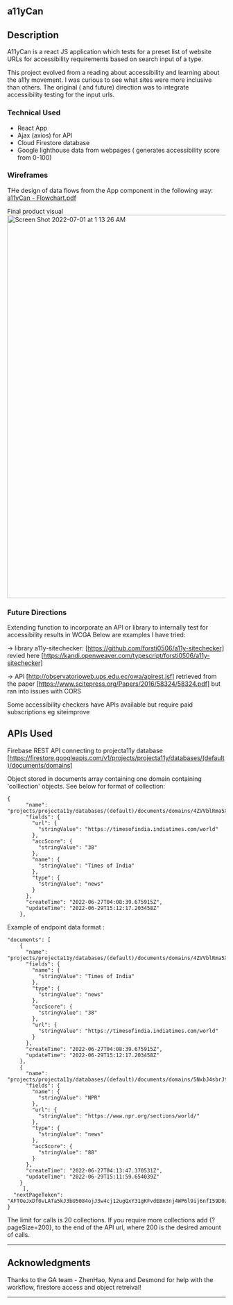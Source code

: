 ## a11yCan

## Description

A11yCan is a react JS application which tests for a preset list of website URLs for accessibility requirements based on search input of a type.

This project evolved from a reading about accessibility and learning about the a11y movement. I was curious to see what sites were more inclusive than others. The original ( and future) direction was to integrate accessibility testing for the input urls.

### Technical Used

- React App
- Ajax (axios) for API
- Cloud Firestore database
- Google lighthouse data from webpages ( generates accessibility score from 0-100)

### Wireframes

THe design of data flows from the App component in the following way:
[a11yCan - Flowchart.pdf](https://github.com/SEI2-jeddah/README-Template/files/9034994/a11yCan.-.Flowchart.pdf)

Final product visual
<img width="883" alt="Screen Shot 2022-07-01 at 1 13 26 AM" src="https://user-images.githubusercontent.com/107122118/177045923-8d0acafe-ab55-4b01-a44d-c5f8db30dfa8.png">

### Future Directions

Extending function to incorporate an API or library to internally test for accessibility results in WCGA
Below are examples I have tried:

-> library a11y-sitechecker: [https://github.com/forsti0506/a11y-sitechecker] revied here [https://kandi.openweaver.com/typescript/forsti0506/a11y-sitechecker]

-> API [http://observatorioweb.ups.edu.ec/owa/apirest.jsf] retrieved from the paper [https://www.scitepress.org/Papers/2016/58324/58324.pdf] but ran into issues with CORS

Some accessibility checkers have APIs available but require paid subscriptions eg siteimprove

## APIs Used

Firebase REST API connecting to projecta11y database
[https://firestore.googleapis.com/v1/projects/projecta11y/databases/(default)/documents/domains]

Object stored in documents array containing one domain containing 'colllection' objects. See below for format of collection:

```
{
      "name": "projects/projecta11y/databases/(default)/documents/domains/4ZVVblRma5XP7eiqePWD",
      "fields": {
        "url": {
          "stringValue": "https://timesofindia.indiatimes.com/world"
        },
        "accScore": {
          "stringValue": "38"
        },
        "name": {
          "stringValue": "Times of India"
        },
        "type": {
          "stringValue": "news"
        }
      },
      "createTime": "2022-06-27T04:08:39.675915Z",
      "updateTime": "2022-06-29T15:12:17.203458Z"
    },

```

Example of endpoint data format :

```
"documents": [
    {
      "name": "projects/projecta11y/databases/(default)/documents/domains/4ZVVblRma5XP7eiqePWD",
      "fields": {
        "name": {
          "stringValue": "Times of India"
        },
        "type": {
          "stringValue": "news"
        },
        "accScore": {
          "stringValue": "38"
        },
        "url": {
          "stringValue": "https://timesofindia.indiatimes.com/world"
        }
      },
      "createTime": "2022-06-27T04:08:39.675915Z",
      "updateTime": "2022-06-29T15:12:17.203458Z"
    },
    {
      "name": "projects/projecta11y/databases/(default)/documents/domains/5NxbJ4sbrJtRSKO0MjwI",
      "fields": {
        "name": {
          "stringValue": "NPR"
        },
        "url": {
          "stringValue": "https://www.npr.org/sections/world/"
        },
        "type": {
          "stringValue": "news"
        },
        "accScore": {
          "stringValue": "88"
        }
      },
      "createTime": "2022-06-27T04:13:47.370531Z",
      "updateTime": "2022-06-29T15:11:59.654039Z"
    }
     ],
  "nextPageToken": "AFTOeJxDf0vLATa5kJ3bU5084ojJ3w4cj12ugQxY31gKFvdEBn3nj4WP6l9ij6nfI59D0znq6Q0A0gumaTurlAsZtG7hvvALQi7yGkJsJxYpLT9kC1_azxiLoqDusFbQJvk"
}
```

The limit for calls is 20 collections. If you require more collections add {?pageSize=200}, to the end of the API url, where 200 is the desired amount of calls.

---

## Acknowledgments

Thanks to the GA team - ZhenHao, Nyna and Desmond for help with the workflow, firestore access and object retreival!

---
